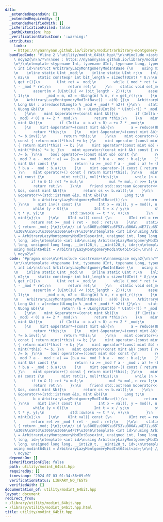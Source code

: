 ```yaml
---
data:
  _extendedDependsOn: []
  _extendedRequiredBy: []
  _extendedVerifiedWith: []
  _isVerificationFailed: false
  _pathExtension: hpp
  _verificationStatusIcon: ':warning:'
  attributes:
    links:
    - https://nyaannyaan.github.io/library/modint/arbitrary-montgomery-modint.hpp
  bundledCode: "#line 2 \"utility/modint_64bit.hpp\"\n\n#include <iostream>\n\nnamespace\
    \ noya2{\n\n/*\n\nsee : https://nyaannyaan.github.io/library/modint/arbitrary-montgomery-modint.hpp\n\
    \n*/\n\ntemplate <typename Int, typename UInt, typename Long, typename ULong,\
    \ int id>\nstruct ArbitraryLazyMontgomeryModIntBase {\n    using mint = ArbitraryLazyMontgomeryModIntBase;\n\
    \n    inline static UInt _mod;\n    inline static UInt r;\n    inline static UInt\
    \ n2;\n    static constexpr int bit_length = sizeof(UInt) * 8;\n\n    static UInt\
    \ get_r(){\n        UInt ret = _mod;\n        while (_mod * ret != 1) ret *= UInt(2)\
    \ - _mod * ret;\n        return ret;\n    }\n    static void set_mod(UInt m){\n\
    \        assert(m < (UInt(1u) << (bit_length - 2)));\n        assert((m & 1) ==\
    \ 1);\n        _mod = m, n2 = -ULong(m) % m, r = get_r();\n    }\n    UInt a;\n\
    \n    ArbitraryLazyMontgomeryModIntBase() : a(0) {}\n    ArbitraryLazyMontgomeryModIntBase(const\
    \ Long &b) : a(reduce(ULong(b % _mod + _mod) * n2)) {}\n\n    static UInt reduce(const\
    \ ULong &b){\n        return (b + ULong(UInt(b) * UInt(-r)) * _mod) >> bit_length;\n\
    \    }\n\n    mint &operator+=(const mint &b){\n        if (Int(a += b.a - 2 *\
    \ _mod) < 0) a += 2 * _mod;\n        return *this;\n    }\n    mint &operator-=(const\
    \ mint &b){\n        if (Int(a -= b.a) < 0) a += 2 * _mod;\n        return *this;\n\
    \    }\n    mint &operator*=(const mint &b){\n        a = reduce(ULong(a) * b.a);\n\
    \        return *this;\n    }\n    mint &operator/=(const mint &b){\n        *this\
    \ *= b.inv();\n        return *this;\n    }\n\n    mint operator+(const mint &b)\
    \ const { return mint(*this) += b; }\n    mint operator-(const mint &b) const\
    \ { return mint(*this) -= b; }\n    mint operator*(const mint &b) const { return\
    \ mint(*this) *= b; }\n    mint operator/(const mint &b) const { return mint(*this)\
    \ /= b; }\n\n    bool operator==(const mint &b) const {\n        return (a >=\
    \ _mod ? a - _mod : a) == (b.a >= _mod ? b.a - _mod : b.a);\n    }\n    bool operator!=(const\
    \ mint &b) const {\n        return (a >= _mod ? a - _mod : a) != (b.a >= _mod\
    \ ? b.a - _mod : b.a);\n    }\n    mint operator-() const { return mint(0) - mint(*this);\
    \ }\n    mint operator+() const { return mint(*this); }\n\n    mint pow(ULong\
    \ n) const {\n        mint ret(1), mul(*this);\n        while (n > 0){\n     \
    \       if (n & 1) ret *= mul;\n            mul *= mul, n >>= 1;\n        }\n\
    \        return ret;\n    }\n\n    friend std::ostream &operator<<(std::ostream\
    \ &os, const mint &b){\n        return os << b.val();\n    }\n\n    friend std::istream\
    \ &operator>>(std::istream &is, mint &b){\n        Long t;\n        is >> t;\n\
    \        b = ArbitraryLazyMontgomeryModIntBase(t);\n        return (is);\n   \
    \ }\n\n    mint inv() const {\n        Int x = val(), y = mod(), u = 1, v = 0;\n\
    \        while (y > 0){\n            Int t = x / y;\n            std::swap(x -=\
    \ t * y, y);\n            std::swap(u -= t * v, v);\n        }\n        return\
    \ mint{u};\n    }\n\n    UInt val() const {\n        UInt ret = reduce(a);\n \
    \       return ret >= _mod ? ret - _mod : ret;\n    }\n\n    static UInt mod()\
    \ { return _mod; }\n};\n\n// id \u306B\u9069\u5F53\u306A\u4E71\u6570\u3092\u5272\
    \u308A\u5F53\u3066\u3066\u4F7F\u3046\ntemplate <int id>\nusing ArbitraryLazyMontgomeryModInt\
    \ = ArbitraryLazyMontgomeryModIntBase<int, unsigned int, long long, unsigned long\
    \ long, id>;\ntemplate <int id>\nusing ArbitraryLazyMontgomeryModInt64bit = ArbitraryLazyMontgomeryModIntBase<long\
    \ long, unsigned long long, __int128_t, __uint128_t, id>;\n\ntemplate<int id>\n\
    using modint64bit = ArbitraryLazyMontgomeryModInt64bit<id>;\n\n} // namespace\
    \ noya2\n"
  code: "#pragma once\n\n#include <iostream>\n\nnamespace noya2{\n\n/*\n\nsee : https://nyaannyaan.github.io/library/modint/arbitrary-montgomery-modint.hpp\n\
    \n*/\n\ntemplate <typename Int, typename UInt, typename Long, typename ULong,\
    \ int id>\nstruct ArbitraryLazyMontgomeryModIntBase {\n    using mint = ArbitraryLazyMontgomeryModIntBase;\n\
    \n    inline static UInt _mod;\n    inline static UInt r;\n    inline static UInt\
    \ n2;\n    static constexpr int bit_length = sizeof(UInt) * 8;\n\n    static UInt\
    \ get_r(){\n        UInt ret = _mod;\n        while (_mod * ret != 1) ret *= UInt(2)\
    \ - _mod * ret;\n        return ret;\n    }\n    static void set_mod(UInt m){\n\
    \        assert(m < (UInt(1u) << (bit_length - 2)));\n        assert((m & 1) ==\
    \ 1);\n        _mod = m, n2 = -ULong(m) % m, r = get_r();\n    }\n    UInt a;\n\
    \n    ArbitraryLazyMontgomeryModIntBase() : a(0) {}\n    ArbitraryLazyMontgomeryModIntBase(const\
    \ Long &b) : a(reduce(ULong(b % _mod + _mod) * n2)) {}\n\n    static UInt reduce(const\
    \ ULong &b){\n        return (b + ULong(UInt(b) * UInt(-r)) * _mod) >> bit_length;\n\
    \    }\n\n    mint &operator+=(const mint &b){\n        if (Int(a += b.a - 2 *\
    \ _mod) < 0) a += 2 * _mod;\n        return *this;\n    }\n    mint &operator-=(const\
    \ mint &b){\n        if (Int(a -= b.a) < 0) a += 2 * _mod;\n        return *this;\n\
    \    }\n    mint &operator*=(const mint &b){\n        a = reduce(ULong(a) * b.a);\n\
    \        return *this;\n    }\n    mint &operator/=(const mint &b){\n        *this\
    \ *= b.inv();\n        return *this;\n    }\n\n    mint operator+(const mint &b)\
    \ const { return mint(*this) += b; }\n    mint operator-(const mint &b) const\
    \ { return mint(*this) -= b; }\n    mint operator*(const mint &b) const { return\
    \ mint(*this) *= b; }\n    mint operator/(const mint &b) const { return mint(*this)\
    \ /= b; }\n\n    bool operator==(const mint &b) const {\n        return (a >=\
    \ _mod ? a - _mod : a) == (b.a >= _mod ? b.a - _mod : b.a);\n    }\n    bool operator!=(const\
    \ mint &b) const {\n        return (a >= _mod ? a - _mod : a) != (b.a >= _mod\
    \ ? b.a - _mod : b.a);\n    }\n    mint operator-() const { return mint(0) - mint(*this);\
    \ }\n    mint operator+() const { return mint(*this); }\n\n    mint pow(ULong\
    \ n) const {\n        mint ret(1), mul(*this);\n        while (n > 0){\n     \
    \       if (n & 1) ret *= mul;\n            mul *= mul, n >>= 1;\n        }\n\
    \        return ret;\n    }\n\n    friend std::ostream &operator<<(std::ostream\
    \ &os, const mint &b){\n        return os << b.val();\n    }\n\n    friend std::istream\
    \ &operator>>(std::istream &is, mint &b){\n        Long t;\n        is >> t;\n\
    \        b = ArbitraryLazyMontgomeryModIntBase(t);\n        return (is);\n   \
    \ }\n\n    mint inv() const {\n        Int x = val(), y = mod(), u = 1, v = 0;\n\
    \        while (y > 0){\n            Int t = x / y;\n            std::swap(x -=\
    \ t * y, y);\n            std::swap(u -= t * v, v);\n        }\n        return\
    \ mint{u};\n    }\n\n    UInt val() const {\n        UInt ret = reduce(a);\n \
    \       return ret >= _mod ? ret - _mod : ret;\n    }\n\n    static UInt mod()\
    \ { return _mod; }\n};\n\n// id \u306B\u9069\u5F53\u306A\u4E71\u6570\u3092\u5272\
    \u308A\u5F53\u3066\u3066\u4F7F\u3046\ntemplate <int id>\nusing ArbitraryLazyMontgomeryModInt\
    \ = ArbitraryLazyMontgomeryModIntBase<int, unsigned int, long long, unsigned long\
    \ long, id>;\ntemplate <int id>\nusing ArbitraryLazyMontgomeryModInt64bit = ArbitraryLazyMontgomeryModIntBase<long\
    \ long, unsigned long long, __int128_t, __uint128_t, id>;\n\ntemplate<int id>\n\
    using modint64bit = ArbitraryLazyMontgomeryModInt64bit<id>;\n\n} // namespace\
    \ noya2"
  dependsOn: []
  isVerificationFile: false
  path: utility/modint_64bit.hpp
  requiredBy: []
  timestamp: '2024-07-03 01:34:36+09:00'
  verificationStatus: LIBRARY_NO_TESTS
  verifiedWith: []
documentation_of: utility/modint_64bit.hpp
layout: document
redirect_from:
- /library/utility/modint_64bit.hpp
- /library/utility/modint_64bit.hpp.html
title: utility/modint_64bit.hpp
---
```

